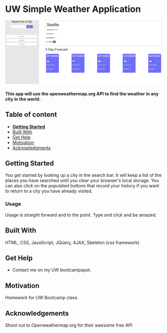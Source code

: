# UW Simple Weather Application

![overview](\img\overview.png)

#### This app will use the openweathermap.org API to find the weather in any city in the world.

## Table of content

-   [**Getting Started**](#getting-started)
-   [Built With](#built-with)
-   [Get Help](#get-help)
-   [Motivation](#motivation)
-   [Acknowledgments](#acknowledgements)

## Getting Started

You get started by looking up a city in the search bar. It will keep a list of the places you have searched until you clear your browser's local storage. You can also click on the populated buttons that record your history if you want to return to a city you have already visited.

### Usage

Usage is straight forward and to the point. Type and click and be amazed.

## Built With

HTML, CSS, JavaScript, JQuery, AJAX, Skeleton (css framework)

## Get Help

-   Contact me on my UW bootcampspot.

## Motivation

Homework for UW Bootcamp class.

## Acknowledgements

Shoot out to Openweathermap.org for their awesome free API
